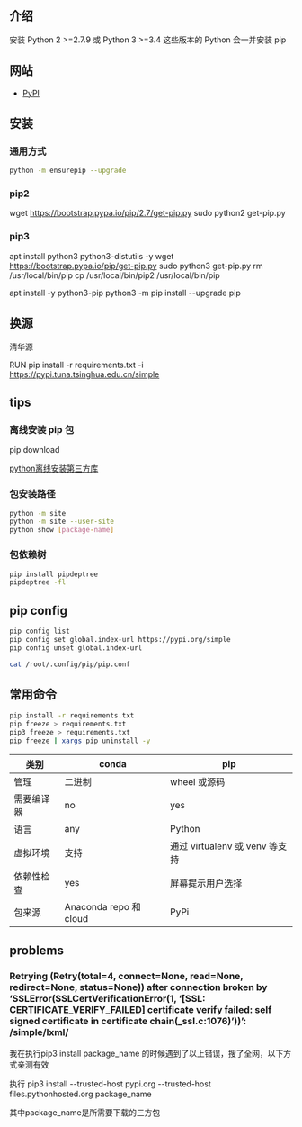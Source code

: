 
## 介绍

安装 Python 2 >=2.7.9 或 Python 3 >=3.4 这些版本的 Python 会一并安装 pip


## 网站

- [PyPI](https://pypi.org/)

## 安装

### 通用方式

```bash
python -m ensurepip --upgrade
```



### pip2

wget https://bootstrap.pypa.io/pip/2.7/get-pip.py
sudo python2 get-pip.py

### pip3



apt install python3 python3-distutils -y
wget https://bootstrap.pypa.io/pip/get-pip.py
sudo python3 get-pip.py
rm /usr/local/bin/pip
cp /usr/local/bin/pip2 /usr/local/bin/pip

apt install -y python3-pip
python3 -m pip install --upgrade pip


## 换源

清华源

RUN pip install -r requirements.txt -i https://pypi.tuna.tsinghua.edu.cn/simple


## tips

### 离线安装 pip 包

pip download

[python离线安装第三方库](https://blog.csdn.net/weixin_41659822/article/details/119684560)


### 包安装路径
```bash
python -m site
python -m site --user-site
python show [package-name]
```

### 包依赖树
```bash
pip install pipdeptree
pipdeptree -fl
```

## pip config

```bash
pip config list
pip config set global.index-url https://pypi.org/simple
pip config unset global.index-url

cat /root/.config/pip/pip.conf
```

## 常用命令

```bash
pip install -r requirements.txt
pip freeze > requirements.txt
pip3 freeze > requirements.txt
pip freeze | xargs pip uninstall -y
```

| 类别                 | conda                  | pip                            |
| ---------- | ---------------------- | ------------------------------ |
| 管理       | 二进制                 | wheel 或源码                   |
| 需要编译器 | no                     | yes                            |
| 语言       | any                    | Python                         |
| 虚拟环境   | 支持                   | 通过 virtualenv 或 venv 等支持 |
| 依赖性检查 | yes                    | 屏幕提示用户选择               |
| 包来源     | Anaconda repo 和 cloud | PyPi                           |


## problems

### Retrying (Retry(total=4, connect=None, read=None, redirect=None, status=None)) after connection broken by ‘SSLError(SSLCertVerificationError(1, ‘[SSL: CERTIFICATE_VERIFY_FAILED] certificate verify failed: self signed certificate in certificate chain(_ssl.c:1076)’))’: /simple/lxml/

我在执行pip3 install package_name 的时候遇到了以上错误，搜了全网，以下方式亲测有效

执行 pip3 install --trusted-host pypi.org --trusted-host files.pythonhosted.org package_name

其中package_name是所需要下载的三方包


